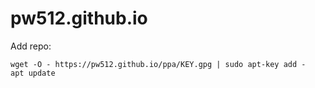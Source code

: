 # pw512.github.io

Add repo:
```
wget -O - https://pw512.github.io/ppa/KEY.gpg | sudo apt-key add -
apt update
```
